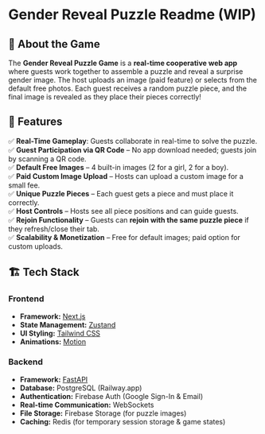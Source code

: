 # Gender Reveal Puzzle Readme (WIP)

## 🧩 About the Game

The **Gender Reveal Puzzle Game** is a **real-time cooperative web app** where guests work together to assemble a puzzle and reveal a surprise gender image. The host uploads an image (paid feature) or selects from the default free photos. Each guest receives a random puzzle piece, and the final image is revealed as they place their pieces correctly!

## 🚀 Features

✅ **Real-Time Gameplay**: Guests collaborate in real-time to solve the puzzle.  
✅ **Guest Participation via QR Code** – No app download needed; guests join by scanning a QR code.  
✅ **Default Free Images** – 4 built-in images (2 for a girl, 2 for a boy).  
✅ **Paid Custom Image Upload** – Hosts can upload a custom image for a small fee.  
✅ **Unique Puzzle Pieces** – Each guest gets a piece and must place it correctly.  
✅ **Host Controls** – Hosts see all piece positions and can guide guests.  
✅ **Rejoin Functionality** – Guests can **rejoin with the same puzzle piece** if they refresh/close their tab.  
✅ **Scalability & Monetization** – Free for default images; paid option for custom uploads.  

## 🏗️ Tech Stack

### **Frontend**
- **Framework:** [Next.js](https://nextjs.org/)
- **State Management:** [Zustand](https://zustand-demo.pmnd.rs/)
- **UI Styling:** [Tailwind CSS](https://tailwindcss.com/)
- **Animations:** [Motion](https://motion.dev/)

### **Backend**
- **Framework:** [FastAPI](https://fastapi.tiangolo.com/)
- **Database:** PostgreSQL (Railway.app)
- **Authentication:** Firebase Auth (Google Sign-In & Email)
- **Real-time Communication:** WebSockets
- **File Storage:** Firebase Storage (for puzzle images)
- **Caching:** Redis (for temporary session storage & game states)
